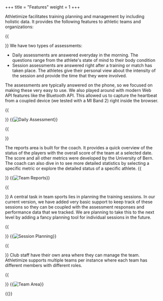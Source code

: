 +++
title = "Features"
weight = 1
+++

Athletimize facilitates training planning and management by including holistic data. It provides the following features to athletic teams and organizations:

{{<section title="Assessments">}}
We have two types of assessments:
* Daily assessments are answered everyday in the morning. The questions range from the athlete's state of mind to their body condition
* Session assessments are answered right after a training or match has taken place.
The athletes give their personal view about the intensity of the session and provide the time that they were involved.

The assessments are typically answered on the phone, so we focused on making these very easy to use.
We also played around with modern Web API features like the Bluetooth API.
This allowed us to capture the heartbeat from a coupled device (we tested with a MI Band 2) right inside the browser.

{{</section>}}
{{<image src="assessment.png" alt="Daily Assessment" caption="Daily Assessment Questionnaire">}}

{{<section title="Reports">}}

The reports area is built for the coach. It provides a quick overview of the status of the players with the overall score of the team at a selected date.
The score and all other metrics were developed by the University of Bern.
The coach can also dive in to see more detailed statistics by selecting a specific metric or explore the detailed status of a specific athlete.
{{</section>}}
{{<image src="reports.png" alt="Team Reports" caption="Team Reports">}}

{{<section title="Session Planning">}}
A central task in team sports lies in planning the training sessions.
In our current version, we have added very basic support to keep track of these sessions so they can be coupled with the assessment responses and performance data that we tracked.
We are planning to take this to the next level by adding a fancy planning tool for individual sessions in the future.

{{</section>}}
{{<image src="sessions.png" alt="Session Planning" caption="Session Planning - Adding new sessions">}}

{{<section title="Team Management">}}
Club staff have their own area where they can manage the team.
Athletimize supports multiple teams per instance where each team has different members with different roles.

{{</section>}}
{{<image src="teams.png" alt="Team Area" caption="Team Area">}}



{{<mediathek id="b86f2cbe8eb2f36d623507366b1d6bd2" title="Athletimize Product Video">}}
